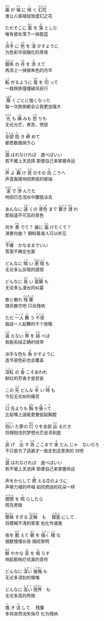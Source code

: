 <ruby>誰<rt>だれ</rt></ruby> が <ruby>袖<rt>そで</rt></ruby> に <ruby>咲<rt>さ</rt></ruby> く <ruby>幻花<rt>げんか</rt></ruby>  
谁让人振袖绽放虚幻之花

ただそこに <ruby>藍<rt>あい</rt></ruby> を <ruby>落<rt>お</rt></ruby> とした  
唯有彼处落下一抹靛蓝

<ruby>派手<rt>はで</rt></ruby> に <ruby>色<rt>いろ</rt></ruby> を <ruby>溶<rt>と</rt></ruby> かすように  
为色彩华丽融化的黑夜

<ruby>銀朱<rt>ぎんしゅ</rt></ruby> の <ruby>月<rt>つき</rt></ruby> を <ruby>添<rt>そ</rt></ruby> えて  
再添上一抹银朱色的月华

<ruby>転<rt>ころ</rt></ruby> がるように <ruby>風<rt>かぜ</rt></ruby> を <ruby>切<rt>き</rt></ruby> って  
一路跌跌撞撞破风前行

<ruby>躓<rt>つまず</rt></ruby> くごとに強くなった  
每一次跌倒都会让我更加强大

<ruby>光<rt>ひかり</rt></ruby> も <ruby>痛<rt>いた</rt></ruby> みも <ruby>怒<rt>いか</rt></ruby> りも  
无论光芒，疼苦，愤怒

<ruby>全部<rt>ぜんぶ</rt></ruby> <ruby>抱<rt>だ</rt></ruby> き <ruby>締<rt>し</rt></ruby> めて  
都悉数接纳于心  

<ruby>選<rt>えら</rt></ruby> ばれなければ　選べばいい  
若不被上天选择 那便自己来掌握命运

<ruby>声<rt>こえ</rt></ruby> よ <ruby>轟<rt>とどろ</rt></ruby> け <ruby>夜<rt>よる</rt></ruby> のその <ruby>向<rt>む</rt></ruby> こうへ  
声音轰隆响彻黑夜的彼端

<ruby>涙<rt>なみだ</rt></ruby> で <ruby>滲<rt>にじ</rt></ruby> んでた  
响彻已在泪水中朦胧淡去

あんなに <ruby>遠<rt>とお</rt></ruby> くの <ruby>景色<rt>けしき</rt></ruby> まで <ruby>響き<rt>ひびき</rt></ruby> <ruby>渡<rt>わた</rt></ruby> れ  
那般遥不可及的景色

何を <ruby>奏<rt>かな</rt></ruby> でて？ 誰に <ruby>届<rt>とど</rt></ruby> けたくて？  
演奏何曲？ 期盼着谁人可以听见

<ruby>不確<rt>ふたし</rt></ruby>　かなままでいい  
答案不确定也罢

どんなに <ruby>暗<rt>くら</rt></ruby> い <ruby>感情<rt>かんじょう</rt></ruby> も  
无论多么灰暗的感情

どんなに <ruby>長<rt>なが</rt></ruby> い <ruby>葛藤<rt>かっとう</rt></ruby> も  
无论多么漫长的纠葛

歌と散れ <ruby>残響<rt>ざんきょう</rt></ruby>  
随风散尽吧 只余残响

ただ <ruby>一人<rt>ひとり</rt></ruby> <ruby>舞<rt>ま</rt></ruby> う <ruby>千夜<rt>せんや</rt></ruby>  
独自一人起舞的千个夜晚

<ruby>違<rt>たが</rt></ruby> えない <ruby>帯<rt>たい</rt></ruby> を <ruby>結<rt>むす</rt></ruby> べば  
若能系结正确的纽带

派手な色も <ruby>負<rt>ま</rt></ruby> かすように  
连华丽色彩也会覆盖

<ruby>深紅<rt>しんく</rt></ruby> の <ruby>香<rt>か</rt></ruby> こそあわれ  
鲜红的芳香才是悲哀

この <ruby>先<rt>さき</rt></ruby> どんな <ruby>辛<rt>つら</rt></ruby> い <ruby>時<rt>とき</rt></ruby> も  
今后无论如何痛苦

<ruby>口<rt>くち</rt></ruby> 先よりも <ruby>胸<rt>むね</rt></ruby> を<ruby>張って<rt>はって</rt></ruby>  
比起嘴上逞能更要挺起胸膛

<ruby>抱い<rt>いだい</rt></ruby> た夢の <ruby>灯<rt>あか</rt></ruby> りを全部 <ruby>辿<rt>たど</rt></ruby> るだき  
将拥抱住的梦想光芒追寻到底

<ruby>逃<rt>に</rt></ruby> げ　<ruby>出<rt>だ</rt></ruby> す <ruby>為<rt>ため</rt></ruby> ここまで <ruby>来<rt>き</rt></ruby> たん じゃ　ないだろ  
不只是为了逃避才一直走到这里来的  对吧

<ruby>選<rt>えら</rt></ruby> ばれなければ　選べばいい  
若不被上天选择 那便自己来掌握命运

声をからして   <ruby>燃<rt>も</rt></ruby> える花のように  
声嘶力竭的呼喊 如同燃烧的花朵一样

<ruby>闇間<rt>やみま</rt></ruby> を <ruby>照<rt>て</rt></ruby> らしたら  
照亮黑暗

<ruby>曖昧<rt>あいまい</rt></ruby> すぎる <ruby>正解<rt>せいかい</rt></ruby>　も　    <ruby>譜面<rt>ふめん</rt></ruby> にして  
将模糊不清的答案         也化作谱面

夜を <ruby>数<rt>かぞ</rt></ruby> えて <ruby>朝<rt>あさ</rt></ruby> を <ruby>描く<rt>えがく</rt></ruby> <ruby>様<rt>よう</rt></ruby> な  
细数慢慢长夜 描绘黎明

<ruby>鮮<rt>あざ</rt></ruby> やかな <ruby>音<rt>ね</rt></ruby> を <ruby>鳴<rt>な</rt></ruby> らす  
响起那绚烂优美的音符

どんなに <ruby>深い<rt>ふかい</rt></ruby> <ruby>後悔<rt>こうかい</rt></ruby> も  
无论多深刻的懊悔

どんなに <ruby>高い<rt>たかい</rt></ruby> <ruby>限界<rt>げんかい</rt></ruby>　も  
无论多高的界限

<ruby>搔<rt>か</rt></ruby> き <ruby>消<rt>け</rt></ruby> して　 残響  
多将突然消失殆尽 化为残响